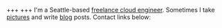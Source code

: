 +++
+++
I'm a Seattle-based [freelance cloud engineer](https://cloudcast.consulting). Sometimes I take [pictures](https://ryancast.photo) and write [blog](https://r6.technology) posts. Contact links below:
